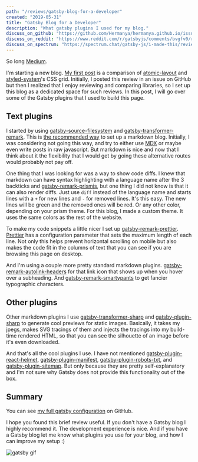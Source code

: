 ```yaml
---
path: "/reviews/gatsby-blog-for-a-developer"
created: "2019-05-31"
title: "Gatsby Blog for a Developer"
description: "What gatsby plugins I used for my blog."
discuss_on_github: "https://github.com/Hermanya/hermanya.github.io/issues/2"
discuss_on_reddit: "https://www.reddit.com/r/gatsbyjs/comments/bvgfv0/review_of_the_plugins_i_used_to_build_my_blog/"
discuss_on_spectrum: "https://spectrum.chat/gatsby-js/i-made-this/review-of-the-plugins-i-used-to-build-my-dev-blog~48d45e5d-9df0-48a9-8e08-44454122eb2d"
---
```


So long [Medium](https://medium.com/@hermanhasawish).

I'm starting a new blog. [My first post](/reviews/atomic-layout-vs-styled-system) is a comparison of [atomic-layout](https://github.com/kettanaito/atomic-layout) and [styled-system](https://styled-system.com/)'s CSS grid. Initially, I posted this review in an issue on GitHub but then I realized that I enjoy reviewing and comparing libraries, so I set up this blog as a dedicated space for such reviews. In this post, I will go over some of the Gatsby plugins that I used to build this page.

## Text plugins

I started by using [gatsby-source-filesystem](https://www.gatsbyjs.org/packages/gatsby-source-filesystem/) and [gatsby-transformer-remark](https://www.gatsbyjs.org/packages/gatsby-transformer-remark/). This is [the recommended way](https://www.gatsbyjs.org/docs/adding-markdown-pages/) to set up a markdown blog. Initially, I was considering not going this way, and try to either use [MDX](https://github.com/ChristopherBiscardi/gatsby-mdx) or maybe even write posts in raw javascript. But markdown is nice and now that I think about it the flexibility that I would get by going these alternative routes would probably not pay off.

One thing that I was looking for was a way to show code diffs. I knew that markdown can have syntax highlighting with a language name after the 3 backticks and [gatsby-remark-prismjs](https://www.gatsbyjs.org/packages/gatsby-remark-prismjs/), but one thing I did not know is that it can also render diffs. Just use `diff` instead of the language name and starts lines with a `+` for new lines and `-` for removed lines. It's this easy. The new lines will be green and the removed ones will be red. Or any other color, depending on your prism theme. For this blog, I made a custom theme. It uses the same colors as the rest of the website.

To make my code snippets a little nicer I set up [gatsby-remark-prettier](https://www.gatsbyjs.org/packages/gatsby-remark-prettier/). [Prettier](https://prettier.io/) has a configuration parameter that sets the maximum length of each line. Not only this helps prevent horizontal scrolling on mobile but also makes the code fit in the columns of text that you can see if you are browsing this page on desktop.

And I'm using a couple more pretty standard markdown plugins. [gatsby-remark-autolink-headers](https://www.gatsbyjs.org/packages/gatsby-remark-autolink-headers/) for that link icon that shows up when you hover over a subheading. And [gatsby-remark-smartypants](https://www.gatsbyjs.org/packages/gatsby-remark-smartypants/) to get fancier typographic characters.

## Other plugins

Other markdown plugins I use [gatsby-transformer-sharp](https://www.gatsbyjs.org/packages/gatsby-transformer-sharp/) and [gatsby-plugin-sharp](https://www.gatsbyjs.org/packages/gatsby-plugin-sharp/) to generate cool previews for static images. Basically, it takes my jpegs, makes SVG tracings of them and injects the tracings into my build-time rendered HTML, so that you can see the silhouette of an image before it's even downloaded.

And that's all the cool plugins I use. I have not mentioned [gatsby-plugin-react-helmet](https://www.gatsbyjs.org/packages/gatsby-plugin-react-helmet/), [gatsby-plugin-manifest](https://www.gatsbyjs.org/packages/gatsby-plugin-manifest/), [gatsby-plugin-robots-txt](https://www.gatsbyjs.org/packages/gatsby-plugin-robots-txt/), and [gatsby-plugin-sitemap](https://www.gatsbyjs.org/packages/gatsby-plugin-sitemap/). But only because they are pretty self-explanatory and I'm not sure why Gatsby does not provide this functionality out of the box.

## Summary

You can see [my full gatsby configuration](https://github.com/Hermanya/hermanya.github.io/blob/a749bbde8380db9d9dd4206a7fd2d5264f084bed/gatsby-config.js) on GitHub.

I hope you found this brief review useful. If you don't have a Gatsby blog I highly recommend it. The development experience is nice. And if you have a Gatsby blog let me know what plugins you use for your blog, and how I can improve my setup :)

![gatsby gif](https://media.giphy.com/media/14cDsqOkks6O8U/giphy.gif)